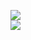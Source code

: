 [![](https://img.shields.io/badge/Made%20With-Github%20Spray-lightgrey.svg?style=for-the-badge&logo=github)](https://github.com/Annihil/github-spray#10603)  
[![](https://i.imgur.com/2DrTn0Z.gif)](https://github.com/Annihil/github-spray)
